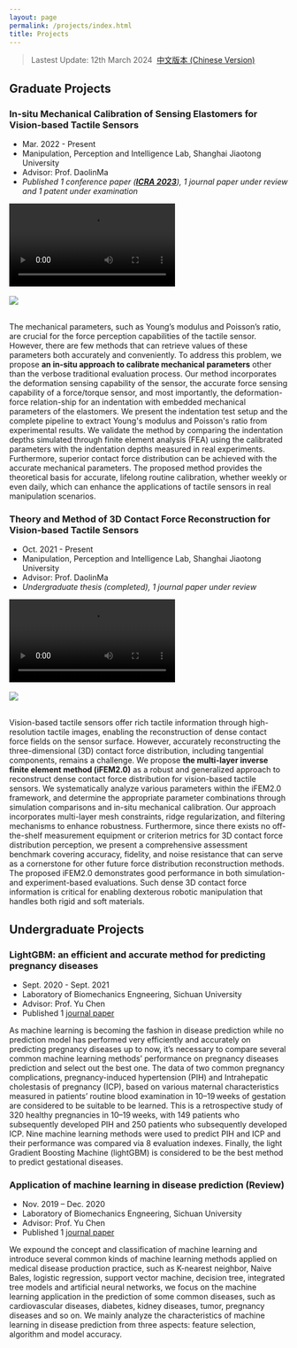 ```yaml
---
layout: page
permalink: /projects/index.html
title: Projects
---
```


> Lastest Update: 12th March 2024&nbsp;  [中文版本 (Chinese Version)](https://canzhao-sunny.github.io/file/publications-zh/)

## Graduate Projects

### **In-situ Mechanical Calibration of Sensing Elastomers for Vision-based Tactile Sensors**

- Mar. 2022 - Present
- Manipulation, Perception and Intelligence Lab, Shanghai Jiaotong University
- Advisor: Prof. DaolinMa 
-  *Published 1 conference paper (**[ICRA 2023](https://ieeexplore.ieee.org/document/10161153)**), 1 journal paper under review and 1 patent under examination*

<div>
<video src="https://canzhao-sunny.github.io/images/videos/in-situ.mp4" >
</video>
</div>
<br>

<div>
<img src="https://canzhao-sunny.github.io/images/speech1.jpg">
</div>
<br>


The mechanical parameters, such as Young’s modulus and Poisson’s ratio, are crucial for the force perception capabilities of the tactile sensor. However, there are few methods that can retrieve values of these parameters both accurately and conveniently. To address this problem, we propose **an in-situ approach to calibrate mechanical parameters** other than the verbose traditional evaluation process. Our method incorporates the deformation sensing capability of the sensor, the accurate force sensing capability of a force/torque sensor, and most importantly, the deformation-force relation-ship for an indentation with embedded mechanical parameters of the elastomers. We present the indentation test setup and the complete pipeline to extract Young's modulus and Poisson's ratio from experimental results. We validate the method by comparing the indentation depths simulated through finite element analysis (FEA) using the calibrated parameters with the indentation depths measured in real experiments. Furthermore, superior contact force distribution can be achieved with the accurate mechanical parameters. The proposed method provides the theoretical basis for accurate, lifelong routine calibration, whether weekly or even daily, which can enhance the applications of tactile sensors in real manipulation scenarios.



### **Theory and Method of 3D Contact Force Reconstruction for Vision-based Tactile Sensors**

- Oct. 2021 - Present
- Manipulation, Perception and Intelligence Lab, Shanghai Jiaotong University
- Advisor: Prof. DaolinMa 
- *Undergraduate thesis (completed), 1 journal paper under review* 

<div>
<video src="https://canzhao-sunny.github.io/videos/ifem2.mp4" >
</video>
</div>
<br>

<div>
<img src="https://canzhao-sunny.github.io/images/videos/speech2.jpg">
</div>
<br>

Vision-based tactile sensors offer rich tactile information through high-resolution tactile images, enabling the reconstruction of dense contact force fields on the sensor surface. However, accurately reconstructing the three-dimensional (3D) contact force distribution, including tangential components, remains a challenge. We propose **the multi-layer inverse finite element method (iFEM2.0)** as a robust and generalized approach to reconstruct dense contact force distribution for vision-based tactile sensors. We systematically analyze various parameters within the iFEM2.0 framework, and determine the appropriate parameter combinations through simulation comparisons and in-situ mechanical calibration. Our approach incorporates multi-layer mesh constraints, ridge regularization, and filtering mechanisms to enhance robustness. Furthermore, since there exists no off-the-shelf measurement equipment or criterion metrics for 3D contact force distribution perception, we present a comprehensive assessment benchmark covering accuracy, fidelity, and noise resistance that can serve as a cornerstone for other future force distribution reconstruction methods. The proposed iFEM2.0 demonstrates good performance in both simulation- and experiment-based evaluations. Such dense 3D contact force information is critical for enabling dexterous robotic manipulation that handles both rigid and soft materials.





## Undergraduate Projects

### **LightGBM: an efficient and accurate method for predicting pregnancy diseases**

- Sept. 2020 - Sept. 2021
- Laboratory of Biomechanics Engneering, Sichuan University
- Advisor: Prof. Yu Chen
- Published 1 [journal paper](https://www.tandfonline.com/doi/abs/10.1080/01443615.2021.1945006)

As machine learning is becoming the fashion in disease prediction while no prediction model has performed very efficiently and accurately on predicting pregnancy diseases up to now, it’s necessary to compare several common machine learning methods’ performance on pregnancy diseases prediction and select out the best one. The data of two common pregnancy complications, pregnancy-induced hypertension (PIH) and Intrahepatic cholestasis of pregnancy (ICP), based on various maternal characteristics measured in patients’ routine blood examination in 10–19 weeks of gestation are considered to be suitable to be learned. This is a retrospective study of 320 healthy pregnancies in 10–19 weeks, with 149 patients who subsequently developed PIH and 250 patients who subsequently developed ICP. Nine machine learning methods were used to predict PIH and ICP and their performance was compared via 8 evaluation indexes. Finally, the light Gradient Boosting Machine (lightGBM) is considered to be the best method to predict gestational diseases.



### **Application of machine learning in disease prediction (Review)**

- Nov. 2019 – Dec. 2020
- Laboratory of Biomechanics Engneering, Sichuan University
- Advisor: Prof. Yu Chen
- Published 1 [journal paper](https://swyxgcyj.com/oa/DArticle.aspx?type=view&id=20210217)

We expound the concept and classification of machine learning and introduce several common kinds of machine learning methods applied on medical disease production practice, such as K-nearest neighbor, Naive Bales, logistic regression, support vector machine, decision tree, integrated tree models and artificial neural networks, we focus on the machine learning application in the prediction of some common diseases, such as cardiovascular diseases, diabetes, kidney diseases, tumor, pregnancy diseases and so on. We mainly analyze the characteristics of machine learning in disease prediction from three aspects: feature selection, algorithm and model accuracy.




